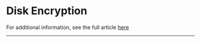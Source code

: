 # Disk Encryption

For additional information, see the full article [here](https://support.optisigns.com/hc/en-us/articles/40212027797523)

---
